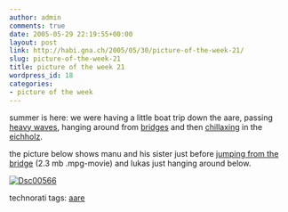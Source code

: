 ```yaml
---
author: admin
comments: true
date: 2005-05-29 22:19:55+00:00
layout: post
link: http://habi.gna.ch/2005/05/30/picture-of-the-week-21/
slug: picture-of-the-week-21
title: picture of the week 21
wordpress_id: 18
categories:
- picture of the week
---
```



summer is here: we were having a little boat trip down the aare, passing [heavy waves](http://map.search.ch/thun?x=-1947&y=-3190&z=512), hanging around from [bridges](http://map.search.ch/thun?x=-2443&y=-4689&z=512) and then [chillaxing](http://www.boingboing.net/2005/05/29/w00t_is_a_favored_no.html) in the [eichholz](http://map.search.ch/thun?x=-15848&y=-25354&z=1024&e=1).
  
the picture below shows manu and his sister just before [jumping from the bridge](http://habi.gna.ch/blog/images/MOV00568.MPG) (2.3 mb .mpg-movie) and lukas just hanging around below.



[![Dsc00566](http://habi.gna.ch/blog/images/DSC00566-tm.jpg)](http://habi.gna.ch/blog/images/DSC00566.jpg) 


technorati tags: [aare](http://technorati.com/tag/aare)
